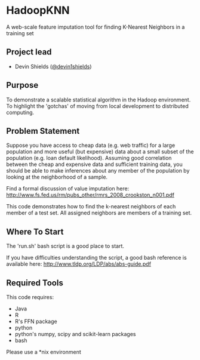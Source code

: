 HadoopKNN
=========

A web-scale feature imputation tool for finding K-Nearest Neighbors in a training set

## Project lead

* Devin Shields ([@devin1shields](http://twitter.com/devin1shields))

## Purpose

To demonstrate a scalable statistical algorithm in the Hadoop environment.
To highlight the 'gotchas' of moving from local development to distributed computing.

## Problem Statement

Suppose you have access to cheap data (e.g. web traffic) for a large population and more useful (but expensive) data about a small subset of the population (e.g. loan default likelihood). Assuming good correlation between the cheap and expensive data and sufficient training data, you should be able to make inferences about any member of the population by looking at the neighborhood of a sample.

Find a formal discussion of value imputation here:
  http://www.fs.fed.us/rm/pubs_other/rmrs_2008_crookston_n001.pdf

This code demonstrates how to find the k-nearest neighbors of each member of a test set. All assigned neighbors are members of a training set.

## Where To Start

The 'run.sh' bash script is a good place to start.

If you have difficulties understanding the script, a good bash reference is available here:
  http://www.tldp.org/LDP/abs/abs-guide.pdf

## Required Tools

This code requires:

* Java
* R
* R's FFN package
* python
* python's numpy, scipy and scikit-learn packages
* bash

Please use a *nix environment
